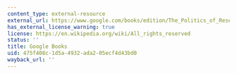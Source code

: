 ```yaml
---
content_type: external-resource
external_url: https://www.google.com/books/edition/The_Politics_of_Resentment/Rg2ZCwAAQBAJ?hl=en&gbpv=1
has_external_license_warning: true
license: https://en.wikipedia.org/wiki/All_rights_reserved
status: ''
title: Google Books
uid: 475f408c-1d5a-4932-ada2-05ecf4d43bd0
wayback_url: ''
---
```

